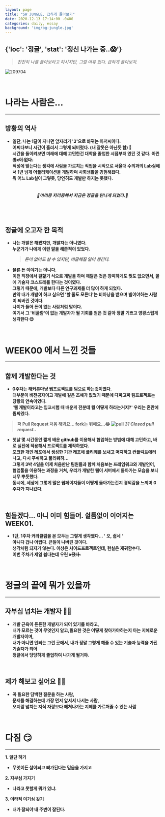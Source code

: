 ```yaml
---
layout: page
title: "SW JUNGLE, 급하게 돌아보기"
date: 2020-12-13 17:14:00 -0400
categories: daily, essay
background: 'img/bg-jungle.jpg'
---
```

## {'loc': '정글', 'stat': '정신 나가는 중..😱'} 

> _찬찬히 나를 돌아보라고 하시지만, 그럴 여유 없다. 급하게 돌아보자._ 


![209704](https://user-images.githubusercontent.com/26760693/102010727-54581180-3d83-11eb-940b-d5adcddee797.gif)

<br>

# <b>나라는 사람은...  
***
## 방황의 역사


- 일단, 나는 1달이 지나면 앞자리가 '3'으로 바뀌는 아저씨이다.<br>어쩌다보니 시간이 흘러서 그렇게 되버렸다. (내 잘못은 아닌듯 함) 🙂 <br>시간을 돌이켜보면 미래에 대해 고민한건 대학을 졸업한 시점부터 였던 것 같다. ~~이런 병x이 없다.~~<br> 적성에 맞는다는 생각에 <b>사람을 가르치는 직업</b>을 시작으로 서울대 수의과의 Lab실에서 1년 넘게 <b>어플리케이션을 개발</b>하며 사회생활을 경험해왔다.<br>뭐 어느 Lab실이 그렇듯, 당연히도 개발만 하지는 못했다.<br><br>
##### <center>🎉이러쿵 저러쿵해서 지금은 정글을 만나게 되었다.🎉</center>
<br><br>  

## 정글에 오고자 한 목적  
- 나는 개발은 해봤지만, 개발자는 아니였다.<br>누군가가 나에게 이런 말을 해준적이 있었다.


  > _돈이 없어도 살 수 있지만, 비굴해질 일이 생긴다._

- 물론 돈 이야기는 아니다.<br>이전 직장에서 겉핥기 식으로 개발을 하며 깨달은 것은 창피하게도 뭣도 없으면서, 꼴에 기술자 코스프레를 한다는 것이였다. <br>그렇기 때문에, 개발보다 다른 연구과제를 더 많이 하게 되었다.<br> 만약 내가 개발이 하고 싶으면 '할 줄도 모른다'는 비아냥을 받으며 빌어야하는 사람이 되버린 것이다.<br>나이가 들어 돈이 없는 사람처럼 말이다.<br> 여기서 그 <b>'비굴함'</b>이 없는 개발자가 될 기회를 얻은 것 같아 정말 기쁘고 영광스럽게 생각한다 😌

<br>  

# <b>WEEK00 에서 느낀 것들
***
## 함께 개발한다는 것



- 0주차는 해커톤마냥 웹프로젝트를 팀으로 하는것이였다.<br>대부분이 비전공자이고 개발에 깊은 조예가 없었기 때문에 다짜고짜 팀프로젝트는 당황의 연속이였다.<br>'웹 개발이라고는 입교시험 때 배운게 전분데 뭘 어떻게 하라는거지?' 우리는 혼란에 휩싸였다.<br>
 > 저 Pull Request 처음 해봐요... fork는 뭐에요...😂
![pull](https://user-images.githubusercontent.com/26760693/102012066-a6049a00-3d8b-11eb-86c2-56f06e1ec3b1.png)
*31 Closed pull request..*
- 첫날 몇 시간동안 짧게 배운 github를 이용해서 협업하는 방법에 대해 고민하고, 바로 실전에 적용해서 프로젝트를 제작하였다.<br>포크한 개인 레포에서 생성한 기관 레포에 풀리퀘를 보내고 머지하고 컨플릭트에러 나고, 다시 푸쉬하고 풀리퀘하...<br>그렇게 3박 4일을 어제 처음만난 팀원들과 함께 처음보는 프레임워크와 개발언어, 협업툴을 이용하는 과정을 거쳐, 우리가 개발한 웹이 서버에서 돌아가는 모습을 보니 너무 뿌듯했다.<br>동시에, 세상에 그렇게 많은 웹페이지들이 어떻게 돌아가는건지 경외감을 느끼며 0주차가 지나갔다. 
  
<br>  

## 힘들겠다... 아니 이미 힘들어. 쉴틈없이 이어지는 WEEK01.
- 1단, 1주차 커리큘럼을 본 모두는 그렇게 생각했다... ' 오, 쉽네 '<br>아니다 겁나 어렵다. 큰일이 나버린 것이다. <br>생각처럼 되지가 않는다. 이상은 사이드프로젝트인데, 현실은 재귀함수다. <br>이번 주차가 제일 쉽다는데 우린 ~~x됐다.~~

<br>

# <b>정글의 끝에 뭐가 있을까
***
## 자부심 넘치는 개발자 👨‍💻
- 개발 근육이 튼튼한 개발자가 되어 있기를 바라고,<br>내가 모르는 것이 무엇인지 알고,필요한 것은 어떻게 찾아가야하는지 아는 지혜로운 개발자이며,<br>내가 아니면 안되는 그런 곳에서, 내가 정말 그렇게 해줄 수 있는 기술과 능력을 가진 기술자가 되어 <br>정글에서 당당하게 졸업하여 나가게 될거야.
<br>  

## 제가 해보고 싶어요 🙋‍♂️   
- 꼭 필요한 담백한 질문을 하는 사람,<br>문제를 해결하는데 가장 먼저 앞서서 나서는 사람,<br>오지랖 넘치는 지식 자랑보다 헤쳐나가는 지혜를 가르쳐줄 수 있는 사람<br>
 
<br>

# <b>다짐 😏
***
<b>  1. 일단 하기</b>
 
- 무엇이든 살이되고 뼈가된다는 믿음을 가지고  


<b>  2. 자부심 가지기</b>

 - 나라고 못할게 뭐가 있냐.


<b>  3. 이타적 이기심 갖기</b>

- 내가 잘되야 내 주변이 잘된다.
<br>  


